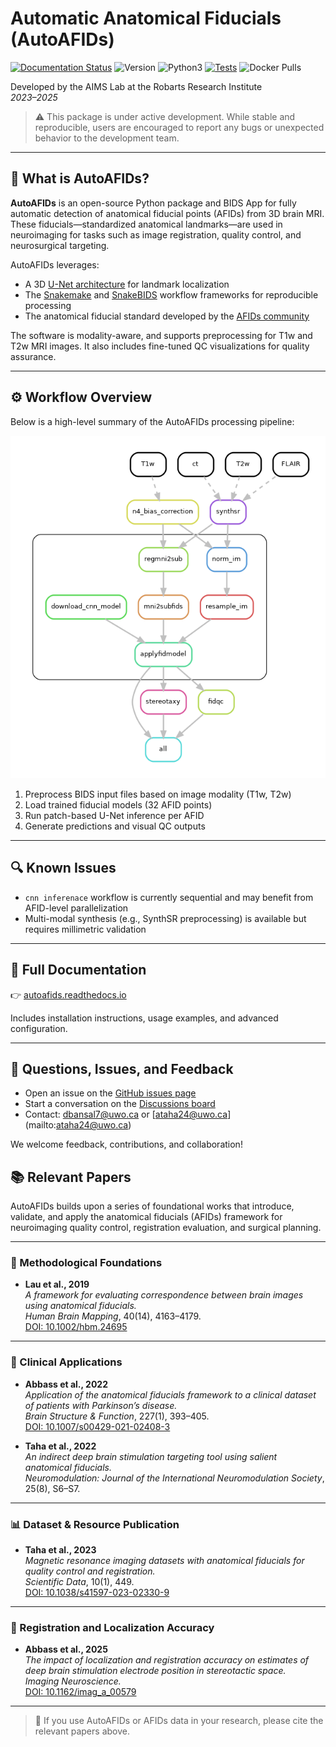 # Automatic Anatomical Fiducials (AutoAFIDs)

[![Documentation Status](https://readthedocs.org/projects/autoafids/badge/?version=latest)](https://autoafids.readthedocs.io/en/stable/?badge=stable)
![Version](https://img.shields.io/github/v/tag/afids/autoafids?label=version)
![Python3](https://img.shields.io/badge/python-_3.9_|_3.10_|_3.11_|_3.12-blue.svg)
[![Tests](https://github.com/afids/autoafids/actions/workflows/lint-and-dryrun-testing.yml/badge.svg?branch=main)](https://github.com/afids/autoafids/actions/workflows/lint-and-dryrun-testing.yml?query=branch%3Amain)
![Docker Pulls](https://img.shields.io/docker/pulls/dhananjhay/autoafids)

Developed by the AIMS Lab at the Robarts Research Institute  
*2023–2025*

> ⚠️ This package is under active development. While stable and reproducible, users are encouraged to report any bugs or unexpected behavior to the development team.

---

## 🧠 What is AutoAFIDs?

**AutoAFIDs** is an open-source Python package and BIDS App for fully automatic detection of anatomical fiducial points (AFIDs) from 3D brain MRI. These fiducials—standardized anatomical landmarks—are used in neuroimaging for tasks such as image registration, quality control, and neurosurgical targeting.

AutoAFIDs leverages:

- A 3D [U-Net architecture](https://arxiv.org/abs/1505.04597) for landmark localization
- The [Snakemake](https://snakemake.readthedocs.io/) and [SnakeBIDS](https://github.com/khanlab/snakebids) workflow frameworks for reproducible processing
- The anatomical fiducial standard developed by the [AFIDs community](https://github.com/afids)

The software is modality-aware, and supports preprocessing for T1w and T2w MRI images. It also includes fine-tuned QC visualizations for quality assurance.

---

## ⚙️ Workflow Overview

Below is a high-level summary of the AutoAFIDs processing pipeline:

![Pipeline Overview](https://raw.githubusercontent.com//afids/autoafids/master/docs/images/dag.png)

1. Preprocess BIDS input files based on image modality (T1w, T2w)
2. Load trained fiducial models (32 AFID points)
3. Run patch-based U-Net inference per AFID
4. Generate predictions and visual QC outputs

---

## 🔍 Known Issues

- `cnn inferenace` workflow is currently sequential and may benefit from AFID-level parallelization
- Multi-modal synthesis (e.g., SynthSR preprocessing) is available but requires millimetric validation

---

## 📖 Full Documentation

👉 [autoafids.readthedocs.io](https://autoafids.readthedocs.io/en/)

Includes installation instructions, usage examples, and advanced configuration.

---

## 💬 Questions, Issues, and Feedback

- Open an issue on the [GitHub issues page](https://github.com/afids/autoafids/issues)
- Start a conversation on the [Discussions board](https://github.com/afids/autoafids/discussions)
- Contact: [dbansal7@uwo.ca](mailto:dbansal7@uwo.ca) or [ataha24@uwo.ca] (mailto:ataha24@uwo.ca)

We welcome feedback, contributions, and collaboration!


## 📚 Relevant Papers

AutoAFIDs builds upon a series of foundational works that introduce, validate, and apply the anatomical fiducials (AFIDs) framework for neuroimaging quality control, registration evaluation, and surgical planning.

---

### 🧠 Methodological Foundations

- **Lau et al., 2019**  
  *A framework for evaluating correspondence between brain images using anatomical fiducials.*  
  *Human Brain Mapping*, 40(14), 4163–4179.  
  [DOI: 10.1002/hbm.24695](https://doi.org/10.1002/hbm.24695)

---

### 🏥 Clinical Applications

- **Abbass et al., 2022**  
  *Application of the anatomical fiducials framework to a clinical dataset of patients with Parkinson’s disease.*  
  *Brain Structure & Function*, 227(1), 393–405.  
  [DOI: 10.1007/s00429-021-02408-3](https://doi-org.proxy1.lib.uwo.ca/10.1007/s00429-021-02408-3)

- **Taha et al., 2022**  
  *An indirect deep brain stimulation targeting tool using salient anatomical fiducials.*  
  *Neuromodulation: Journal of the International Neuromodulation Society*, 25(8), S6–S7.

---

### 📊 Dataset & Resource Publication

- **Taha et al., 2023**  
  *Magnetic resonance imaging datasets with anatomical fiducials for quality control and registration.*  
  *Scientific Data*, 10(1), 449.  
  [DOI: 10.1038/s41597-023-02330-9](https://doi.org/10.1038/s41597-023-02330-9)

---

### 🧪 Registration and Localization Accuracy

- **Abbass et al., 2025**  
  *The impact of localization and registration accuracy on estimates of deep brain stimulation electrode position in stereotactic space.*  
  *Imaging Neuroscience.*  
  [DOI: 10.1162/imag_a_00579](https://doi.org/10.1162/imag_a_00579)

---

> 📌 If you use AutoAFIDs or AFIDs data in your research, please cite the relevant papers above.